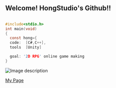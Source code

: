 ## Welcome! HongStudio's Github!!
```c

#include<stdio.h>
int main(void)
{
  const hong={
  code:  [C#,C++],
  tools  [Unity]

  goal: '2D RPG' online game making
}
```
![Image description](https://img.shields.io/badge/any_text-you_like-blue)

[My Page](https://660a8091e50ac480300f058a--comfy-meerkat-b601ab.netlify.app/)

